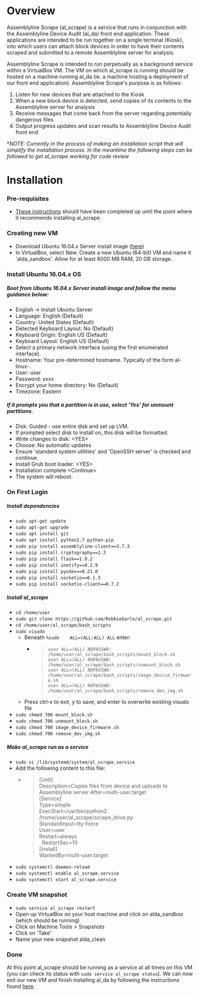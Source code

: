 # Overview

Assemblyline Scrape (al_scrape) is a service that runs in conjunction with the Assemblyline Device Audit (al_da) 
front end application. These applications are intended to be run together on a single terminal (Kiosk), into which
users can attach block devices in order to have their contents scraped and submitted to a remote Assemblyline server
for analysis.

Assemblyline Scrape is intended to run perpetually as a background service within a VirtualBox VM. The VM on which
al_scrape is running should be hosted on a machine running al_da (ie. a machine hosting a deployment of our front end 
application). Assemblyline Scrape's purpose is as follows:

1. Listen for new devices that are attached to the Kiosk
2. When a new block device is detected, send copies of its contents to the Assemblyline server for analysis
3. Receive messages that come back from the server regarding potentially dangerous files
4. Output progress updates and scan results to Assemblyline Device Audit front end

**NOTE: Currently in the process of making an installation script that will simplify the installation process. In the
meantime the following steps can be followed to get al_scrape working for code review*

# Installation

### Pre-requisites

- [These instructions](https://github.com/RobbieEarle/al_da) should have been completed up until the point where it
recommends installing al_scrape

### Creating new VM

- Download Ubuntu 16.04.x Server install image ([here](http://releases.ubuntu.com/))
- In VirtualBox, select New. Create a new Ubuntu (64-bit) VM and name it 'alda_sandbox'. Allow for at least 6000 MB 
RAM, 20 GB storage.

### Install Ubuntu 16.04.x OS

##### Boot from Ubuntu 16.04.x Server install image and follow the menu guidance below:

- English -> Install Ubuntu Server
- Language: English (Default)
- Country: United States (Default)
- Detected Keyboard Layout: No (Default)
- Keyboard Origin: English US (Default)
- Keyboard Layout: English US (Default)
- Select a primary network interface (using the first enumerated interface).
- Hostname: Your pre-determined hostname. Typically of the form al-linux-<N>.
- User: user
- Password: xxxx
- Encrypt your home directory: No (Default)
- Timezone: Eastern

##### If it prompts you that a partition is in use, select 'Yes' for unmount partitions.

- Disk: Guided - use entire disk and set up LVM.
- If prompted select disk to install on, this disk will be formatted.
- Write changes to disk: \<YES>
- Choose: No automatic updates
- Ensure 'standard system utilities' and 'OpenSSH server' is checked and continue.
- Install Grub boot loader: \<YES>
- Installation complete \<Continue>
- The system will reboot.

### On First Login

##### Install dependencies

- `sudo apt-get update`
- `sudo apt-get upgrade`
- `sudo apt install git`
- `sudo apt install python2.7 python-pip`
- `sudo pip install assemblyline-client==3.7.3`
- `sudo pip install cryptography==2.3`
- `sudo pip install flask==1.0.2`
- `sudo pip install inotify==0.2.9`
- `sudo pip install pyudev==0.21.0`
- `sudo pip install socketio==0.1.3`
- `sudo pip install socketio-client==0.7.2`

##### Install al_scrape

- `cd /home/user`
- `sudo git clone https://github.com/RobbieEarle/al_scrape.git`
- `cd /home/user/al_scrape/bash_scripts`
- `sudo visudo`
    - Beneath `%sudo    ALL=(ALL:ALL) ALL` enter:
        - >`user ALL=(ALL) NOPASSWD: /home/user/al_scrape/bash_scripts/mount_block.sh`\
        `user ALL=(ALL) NOPASSWD: /home/user/al_scrape/bash_scripts/unmount_block.sh`\
        `user ALL=(ALL) NOPASSWD: /home/user/al_scrape/bash_scripts/image_device_firmware.sh`\
        `user ALL=(ALL) NOPASSWD: /home/user/al_scrape/bash_scripts/remove_dev_img.sh`
    - Press ctrl-x to exit, y to save, and enter to overwrite existing visudo file
- `sudo chmod 700 mount_block.sh`
- `sudo chmod 700 unmount_block.sh`
- `sudo chmod 700 image_device_firmware.sh`
- `sudo chmod 700 remove_dev_img.sh`

##### Make al_scrape run as a service
    
- `sudo vi /lib/systemd/system/al_scrape.service`
- Add the following content to this file:
    - > [Unit]\
Description=Copies files from device and uploads to Assemblyline server
After=multi-user.target\
[Service]\
Type=simple\
ExecStart=/usr/bin/python2 /home/user/al_scrape/scrape_drive.py\
StandardInput=tty-force\
User=user\
Restart=always\
&nbsp; RestartSec=10\
[Install]\
WantedBy=multi-user.target
- `sudo systemctl daemon-reload`
- `sudo systemctl enable al_scrape.service`
- `sudo systemctl start al_scrape.service`

### Create VM snapshot

- `sudo service al_scrape restart`
- Open up VirtualBox on your host machine and click on alda_sandbox (which should be running)
- Click on Machine Tools > Snapshots
- Click on 'Take'
- Name your new snapshot alda_clean

### Done

At this point al_scrape should be running as a service at all times on this VM (you can check its status with
`sudo service al_scrape status`). We can now exit our new VM and finish installing al_da by following the instructions 
found [here](https://github.com/RobbieEarle/al_da).
